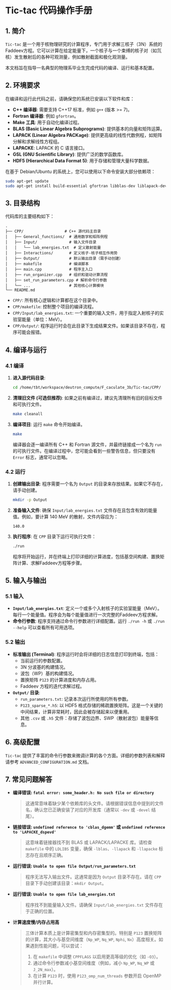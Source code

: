 # Tic-tac 代码操作手册

## 1. 简介

`Tic-tac` 是一个用于核物理研究的计算程序，专门用于求解三核子（3N）系统的Faddeev方程。它可以计算在给定能量下，一个核子与一个束缚的核子对（如氘核）发生散射后的各种可观测量，例如散射截面和极化观测量。

本文档旨在指导一名典型的物理系毕业生完成代码的编译、运行和基本配置。

## 2. 环境要求

在编译和运行此代码之前，请确保您的系统已安装以下软件和库：

- **C++ 编译器**: 需要支持 C++17 标准，例如 `g++` (版本 >= 7)。
- **Fortran 编译器**: 例如 `gfortran`。
- **Make 工具**: 用于自动化编译过程。
- **BLAS (Basic Linear Algebra Subprograms)**: 提供基本的向量和矩阵运算。
- **LAPACK (Linear Algebra PACKage)**: 提供更高级的线性代数例程，如矩阵分解和求解线性方程组。
- **LAPACKE**: LAPACK 的 C 语言接口。
- **GSL (GNU Scientific Library)**: 提供广泛的数学函数库。
- **HDF5 (Hierarchical Data Format 5)**: 用于存储和管理大量科学数据。

在基于 Debian/Ubuntu 的系统上，您可以使用以下命令安装大部分依赖项：
```bash
sudo apt-get update
sudo apt-get install build-essential gfortran libblas-dev liblapack-dev liblapacke-dev libgsl-dev libhdf5-serial-dev
```

## 3. 目录结构

代码库的主要结构如下：

```
.
├── CPP/                  # C++ 源代码主目录
│   ├── General_functions/  # 通用数学和矩阵例程
│   ├── Input/              # 输入文件目录
│   │   └── lab_energies.txt  # 定义散射能量
│   ├── Interactions/       # 定义核子-核子相互作用势
│   ├── Output/             # 默认输出目录（需手动创建）
│   ├── makefile            # 编译脚本
│   ├── main.cpp            # 程序主入口
│   ├── run_organizer.cpp   # 组织和驱动计算流程
│   ├── set_run_parameters.cpp # 解析命令行参数
│   └── ...                 # 其他核心计算模块
└── README.md
```

- `CPP/`: 所有核心逻辑和计算都在这个目录中。
- `CPP/makefile`: 控制整个项目的编译流程。
- `CPP/Input/lab_energies.txt`: 一个重要的输入文件，用于指定入射核子的实验室能量（单位：MeV）。
- `CPP/Output/`: 程序运行时会在此目录下生成结果文件。如果该目录不存在，程序可能会报错。

## 4. 编译与运行

### 4.1 编译

1.  **进入源代码目录**:
    ```bash
    cd /home/tbt/workspace/deutron_compute/F_caculate_3b/Tic-tac/CPP/
    ```

2.  **清理旧文件 (可选但推荐)**:
    如果之前有编译过，建议先清理所有旧的目标文件和可执行文件。
    ```bash
    make cleanall
    ```

3.  **编译项目**:
    运行 `make` 命令开始编译。
    ```bash
    make
    ```
    编译器会逐一编译所有 C++ 和 Fortran 源文件，并最终链接成一个名为 `run` 的可执行文件。在编译过程中，您可能会看到一些警告信息，但只要没有 `Error` 标志，通常可以忽略。

### 4.2 运行

1.  **创建输出目录**:
    程序需要一个名为 `Output` 的目录来存放结果。如果它不存在，请手动创建。
    ```bash
    mkdir -p Output
    ```

2.  **准备输入文件**:
    确保 `Input/lab_energies.txt` 文件存在且包含有效的能量值。例如，要计算 140 MeV 的散射，文件内容应为：
    ```
    140.0
    ```

3.  **执行程序**:
    在 `CPP` 目录下运行可执行文件：
    ```bash
    ./run
    ```
    程序将开始运行，并在终端上打印详细的计算进度，包括基空间构建、置换矩阵计算、求解Faddeev方程等步骤。

## 5. 输入与输出

### 5.1 输入

- **`Input/lab_energies.txt`**: 定义一个或多个入射核子的实验室能量（MeV）。每行一个能量值。程序会为每个能量值进行一次完整的Faddeev方程求解。
- **命令行参数**: 程序支持通过命令行参数进行详细配置。运行 `./run -h` 或 `./run --help` 可以查看所有可用选项。

### 5.2 输出

- **标准输出 (Terminal)**: 程序运行时会将详细的日志信息打印到终端，包括：
    - 当前运行的参数配置。
    - 3N 分波基的构建情况。
    - 波包（WP）基的构建情况。
    - 置换矩阵 `P123` 的计算进度和内存占用。
    - Faddeev 方程的迭代求解过程。
- **`Output/` 目录**:
    - `run_parameters.txt`: 记录本次运行所使用的所有参数。
    - `P123_sparse_*.h5`: 以 HDF5 格式存储的稀疏置换矩阵。这是一个关键的中间结果，计算非常耗时，因此会被存储起来以便重用。
    - 其他 `.csv` 或 `.h5` 文件：存储了波包边界、SWP（散射波包）能量等信息。

## 6. 高级配置

`Tic-tac` 提供了丰富的命令行参数来微调计算的各个方面。详细的参数列表和解释请参考 `ADVANCED_CONFIGURATION.md` 文档。

## 7. 常见问题解答

- **编译错误: `fatal error: some_header.h: No such file or directory`**
  > 这通常意味着缺少某个依赖库的头文件。请根据错误信息中提到的文件名，确认您已正确安装了对应的开发库（通常以 `-dev` 或 `-devel` 结尾）。

- **链接错误: `undefined reference to 'cblas_dgemm'` 或 `undefined reference to 'LAPACKE_dspevd'`**
  > 这意味着链接器找不到 BLAS 或 LAPACK/LAPACKE 库。请检查 `makefile` 中的 `LDLIBS` 变量，确保 `-lblas`、`-llapack` 和 `-llapacke` 标志存在且顺序正确。

- **运行错误: `Unable to open file Output/run_parameters.txt`**
  > 程序无法写入输出文件。这通常是因为 `Output` 目录不存在。请在 `CPP` 目录下手动创建该目录：`mkdir Output`。

- **运行错误: `Unable to open file lab_energies.txt`**
  > 程序找不到能量输入文件。请确保 `Input/lab_energies.txt` 文件存在于正确的位置。

- **计算速度慢/内存占用高**
  > 三体计算本质上是计算密集型和内存密集型的。特别是 `P123` 置换矩阵的计算，其大小与基空间维度（`Np_WP`, `Nq_WP`, `Nphi`, `Nx`）高度相关。如果遇到性能问题，可以尝试：
  > 1.  在 `makefile` 中调整 `CPPFLAGS` 以启用更高等级的优化（如 `-O3`）。
  > 2.  通过命令行参数减小基空间维度（例如，减小 `Np_WP`, `Nq_WP` 或 `J_2N_max`）。
  > 3.  在计算 `P123` 时，使用 `P123_omp_num_threads` 参数开启 OpenMP 并行计算。

